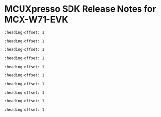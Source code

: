 # MCUXpresso SDK Release Notes for MCX-W71-EVK

```{include} topics/overview.md
:heading-offset: 1
```

```{include} ../../../../release/commonrn/topics/mcuxpresso_sdk.md
:heading-offset: 1
```

```{include} topics/development_tools.md
:heading-offset: 1
```

```{include} topics/supported_development_systems.md
:heading-offset: 1
```

```{include} ../../../../release/commonrn/topics/mcuxpresso_sdk_release_package.md
:heading-offset: 1
```

```{include} topics/middleware.md
:heading-offset: 1
```

```{include} ../../../../release/commonrn/topics/release_contents.md
:heading-offset: 1
```

```{include} topics/what_is_new.md
:heading-offset: 1
```

```{include} topics/known_issues.md
:heading-offset: 1
```

```{include} topics/zigbee_pro_2023_dynamic_link_key_negotiation.md
:heading-offset: 1
```
